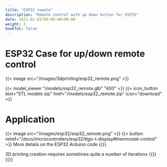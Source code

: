 ```yaml
---
title: "ESP32 remote"
description: "Remote control with up down button for ESP32"
date: 2021-01-01T00:00:00+00:00
weight: 3
bookToC: false
---
```


# ESP32 Case for up/down remote control

{{< image src="/images/3dprinting/esp32_remote.png" >}}

{{< model_viewer "/models/esp32_remote.glb" "400" >}}
{{< icon_button text="STL models zip" href="/models/esp32_remote.zip" icon="download" >}}

# Application

{{< image src="/images/esp32/esp32_remote.png" >}}
{{< button relref="/docs/microcontrollers/esp32/ttgo-t-display#thermostat-control" >}} More details on the ESP32 Arduino code {{</button>}}

3D printing creation requires sometimes quite a number of iterations
{{<load-photoswipe >}}
{{<gfigure src="/images/3dprinting/esp32_remote_iterations.jpg" >}}
